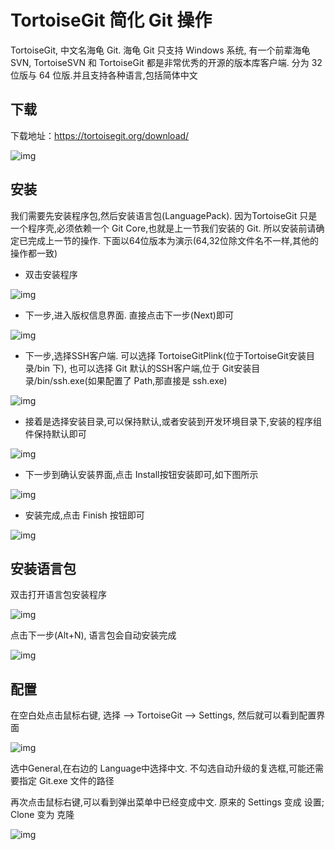 # TortoiseGit 简化 Git 操作

TortoiseGit, 中文名海龟 Git. 海龟 Git 只支持 Windows 系统, 有一个前辈海龟 SVN, TortoiseSVN 和 TortoiseGit 都是非常优秀的开源的版本库客户端. 分为 32 位版与 64 位版.并且支持各种语言,包括简体中文

## 下载

下载地址：https://tortoisegit.org/download/

![img](../assets/img/Lusifer1511792468.png)

## 安装

我们需要先安装程序包,然后安装语言包(LanguagePack). 因为TortoiseGit 只是一个程序壳,必须依赖一个 Git Core,也就是上一节我们安装的 Git. 所以安装前请确定已完成上一节的操作. 下面以64位版本为演示(64,32位除文件名不一样,其他的操作都一致)

- 双击安装程序

![img](../assets/img/203_tgitWizard.png)

- 下一步,进入版权信息界面. 直接点击下一步(Next)即可

![img](../assets/img/204_tgit_License.png)

- 下一步,选择SSH客户端. 可以选择 TortoiseGitPlink(位于TortoiseGit安装目录/bin 下), 也可以选择 Git 默认的SSH客户端,位于 Git安装目录/bin/ssh.exe(如果配置了 Path,那直接是 ssh.exe)

![img](../assets/img/204_2_tgit_Network.png)

- 接着是选择安装目录,可以保持默认,或者安装到开发环境目录下,安装的程序组件保持默认即可

![img](../assets/img/205_tgit_dir.png)

- 下一步到确认安装界面,点击 Install按钮安装即可,如下图所示

![img](../assets/img/206_install_tgit.png)

- 安装完成,点击 Finish 按钮即可

![img](../assets/img/207_tgit_installed.png)

## 安装语言包

双击打开语言包安装程序

![img](../assets/img/208_LanguageWizard.png)

点击下一步(Alt+N), 语言包会自动安装完成

![img](../assets/img/209_LangPackFinished.png)

## 配置

在空白处点击鼠标右键, 选择 --> TortoiseGit --> Settings, 然后就可以看到配置界面

![img](../assets/img/Lusifer1511793790.png)

选中General,在右边的 Language中选择中文. 不勾选自动升级的复选框,可能还需要指定 Git.exe 文件的路径

再次点击鼠标右键,可以看到弹出菜单中已经变成中文. 原来的 Settings 变成 设置; Clone 变为 克隆

![img](../assets/img/Lusifer1511793872.png)